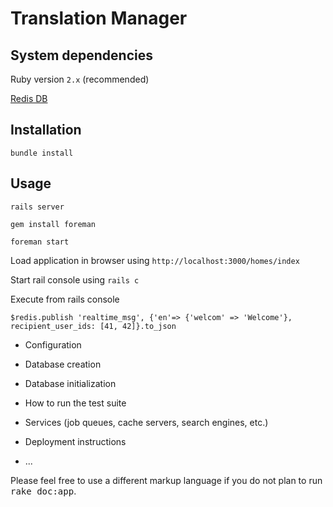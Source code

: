 # Translation Manager

## System dependencies

Ruby version `2.x` (recommended)

[Redis DB](http://redis.io/)

## Installation

`bundle install`

## Usage

`rails server`

`gem install foreman`

`foreman start`

Load application in browser using `http://localhost:3000/homes/index`

Start rail console using `rails c`

Execute from rails console

`$redis.publish 'realtime_msg', {'en'=> {'welcom' => 'Welcome'}, recipient_user_ids: [41, 42]}.to_json`

* Configuration

* Database creation

* Database initialization

* How to run the test suite

* Services (job queues, cache servers, search engines, etc.)

* Deployment instructions

* ...


Please feel free to use a different markup language if you do not plan to run
<tt>rake doc:app</tt>.

